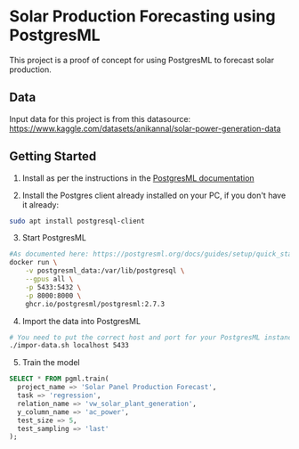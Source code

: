 # Solar Production Forecasting using PostgresML

This project is a proof of concept for using PostgresML to forecast solar production.

## Data
Input data for this project is from this datasource: https://www.kaggle.com/datasets/anikannal/solar-power-generation-data


## Getting Started

1. Install as per the instructions in the [PostgresML documentation](https://postgresml.org/docs/guides/setup/quick_start_with_docker)

2. Install the Postgres client already installed on your PC, if you don't have it already:
```bash
sudo apt install postgresql-client
```

3. Start PostgresML
```bash
#As documented here: https://postgresml.org/docs/guides/setup/quick_start_with_docker
docker run \
    -v postgresml_data:/var/lib/postgresql \
    --gpus all \
    -p 5433:5432 \
    -p 8000:8000 \
    ghcr.io/postgresml/postgresml:2.7.3

```

4. Import the data into PostgresML
```bash
# You need to put the correct host and port for your PostgresML instance
./impor-data.sh localhost 5433
```

5. Train the model
```sql
SELECT * FROM pgml.train(
  project_name => 'Solar Panel Production Forecast', 
  task => 'regression', 
  relation_name => 'vw_solar_plant_generation', 
  y_column_name => 'ac_power',
  test_size => 5,
  test_sampling => 'last'
);
```
